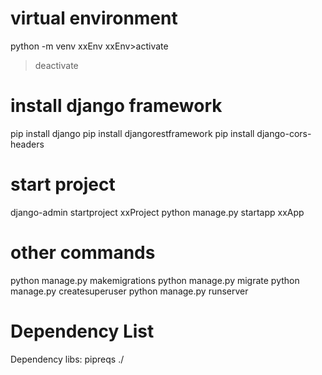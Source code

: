 # virtual environment
python -m venv xxEnv
xxEnv>activate
>deactivate

# install django framework
pip install django
pip install djangorestframework
pip install django-cors-headers

# start project
django-admin startproject xxProject
python manage.py startapp xxApp

# other commands
python manage.py makemigrations
python manage.py migrate
python manage.py createsuperuser
python manage.py runserver

# Dependency List  
Dependency libs: pipreqs ./  